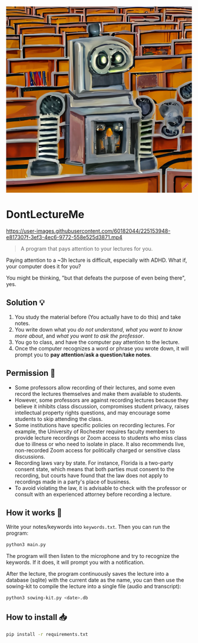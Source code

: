 ![logo](./vis.png)
# DontLectureMe


https://user-images.githubusercontent.com/60182044/225153948-e817307f-3ef3-4ec6-9772-558e525d3871.mp4



> A program that pays attention to your lectures for you.

Paying attention to a ~3h lecture is difficult, especially with ADHD. What if, your computer does it for you?

You might be thinking, "but that defeats the purpose of even being there", yes.

## Solution 💡
1. You study the material before (You actually have to do this) and take notes.
2. You write down what you *do not understand*, *what you want to know more about*, and *what you want to ask the professor*.
3. You go to class, and have the computer pay attention to the lecture.
4. Once the computer recognizes a word or phrase you wrote down, it will prompt you to **pay attention**/**ask a question**/**take notes**.

## Permission 📜

+ Some professors allow recording of their lectures, and some even record the lectures themselves and make them available to students.
+ However, some professors are against recording lectures because they believe it inhibits class discussion, compromises student privacy, raises intellectual property rights questions, and may encourage some students to skip attending the class.
+ Some institutions have specific policies on recording lectures. For example, the University of Rochester requires faculty members to provide lecture recordings or Zoom access to students who miss class due to illness or who need to isolate in place. It also recommends live, non-recorded Zoom access for politically charged or sensitive class discussions.
+ Recording laws vary by state. For instance, Florida is a two-party consent state, which means that both parties must consent to the recording, but courts have found that the law does not apply to recordings made in a party's place of business.
+ To avoid violating the law, it is advisable to check with the professor or consult with an experienced attorney before recording a lecture.

## How it works 🧰
Write your notes/keywords into `keywords.txt`. Then you can run the program:

```bash
python3 main.py
```

The program will then listen to the microphone and try to recognize the keywords. If it does, it will prompt you with a notification.

After the lecture, the program continuously saves the lecture into a database (sqlite) with the current date as the name, you can then use the sowing-kit to compile the lecture into a single file (audio and transcript):

```bash
python3 sowing-kit.py <date>.db
```

## How to install 📥

```bash
pip install -r requirements.txt
```
